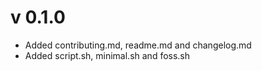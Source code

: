 # v 0.1.0
- Added contributing.md, readme.md and changelog.md
- Added script.sh, minimal.sh and foss.sh

